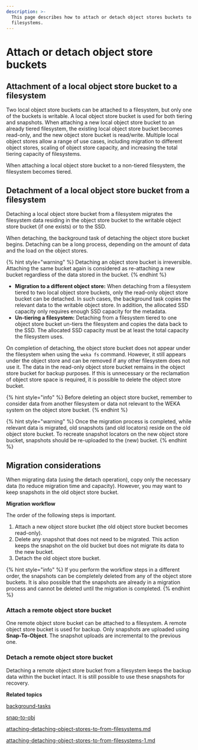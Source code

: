 ```yaml
---
description: >-
  This page describes how to attach or detach object stores buckets to or from
  filesystems.
---
```


# Attach or detach object store buckets

## Attachment of a local object store bucket to a filesystem

Two local object store buckets can be attached to a filesystem, but only one of the buckets is writable. A local object store bucket is used for both tiering and snapshots. When attaching a new local object store bucket to an already tiered filesystem, the existing local object store bucket becomes read-only, and the new object store bucket is read/write. Multiple local object stores allow a range of use cases, including migration to different object stores, scaling of object store capacity, and increasing the total tiering capacity of filesystems.

When attaching a local object store bucket to a non-tiered filesystem, the filesystem becomes tiered.

## Detachment of a local object store bucket from a filesystem

Detaching a local object store bucket from a filesystem migrates the filesystem data residing in the object store bucket to the writable object store bucket (if one exists) or to the SSD.

When detaching, the background task of detaching the object store bucket begins. Detaching can be a long process, depending on the amount of data and the load on the object stores.

{% hint style="warning" %}
Detaching an object store bucket is irreversible. Attaching the same bucket again is considered as re-attaching a new bucket regardless of the data stored in the bucket.
{% endhint %}

* **Migration to a different object store:**  When detaching from a filesystem tiered to two local object store buckets, only the read-only object store bucket can be detached. In such cases, the background task copies the relevant data to the writable object store. In addition, the allocated SSD capacity only requires enough SSD capacity for the metadata.
* **Un-tiering a filesystem:** Detaching from a filesystem tiered to one object store bucket un-tiers the filesystem and copies the data back to the SSD. The allocated SSD capacity must be at least the total capacity the filesystem uses.

On completion of detaching, the object store bucket does not appear under the filesystem when using the `weka fs` command. However, it still appears under the object store and can be removed if any other filesystem does not use it. The data in the read-only object store bucket remains in the object store bucket for backup purposes. If this is unnecessary or the reclamation of object store space is required, it is possible to delete the object store bucket.

{% hint style="info" %}
Before deleting an object store bucket, remember to consider data from another filesystem or data not relevant to the WEKA system on the object store bucket.
{% endhint %}

{% hint style="warning" %}
Once the migration process is completed, while relevant data is migrated, old snapshots (and old locators) reside on the old object store bucket. To recreate snapshot locators on the new object store bucket, snapshots should be re-uploaded to the (new) bucket.
{% endhint %}

## Migration considerations

When migrating data (using the detach operation), copy only the necessary data (to reduce migration time and capacity). However, you may want to keep snapshots in the old object store bucket.

**Migration workflow**

The order of the following steps is important.&#x20;

1. Attach a new object store bucket (the old object store bucket becomes read-only).
2. Delete any snapshot that does not need to be migrated. This action keeps the snapshot on the old bucket but does not migrate its data to the new bucket.
3. Detach the old object store bucket.

{% hint style="info" %}
If you perform the workflow steps in a different order, the snapshots can be completely deleted from any of the object store buckets. It is also possible that the snapshots are already in a migration process and cannot be deleted until the migration is completed.
{% endhint %}

### Attach a remote object store bucket

One remote object store bucket can be attached to a filesystem. A remote object store bucket is used for backup. Only snapshots are uploaded using **Snap-To-Object**. The snapshot uploads are incremental to the previous one.&#x20;

### Detach a remote object store bucket

Detaching a remote object store bucket from a filesystem keeps the backup data within the bucket intact. It is still possible to use these snapshots for recovery.



**Related topics**

[background-tasks](../../operation-guide/background-tasks/ "mention")

[snap-to-obj](../snap-to-obj/ "mention")

[attaching-detaching-object-stores-to-from-filesystems.md](attaching-detaching-object-stores-to-from-filesystems.md "mention")

[attaching-detaching-object-stores-to-from-filesystems-1.md](attaching-detaching-object-stores-to-from-filesystems-1.md "mention")
